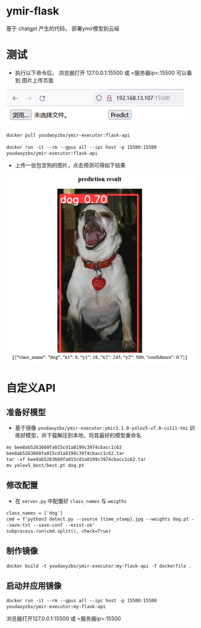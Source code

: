 # ymir-flask

基于 chatgpt 产生的代码， 部署ymir模型到云端

# 测试

- 执行以下命令后， 浏览器打开 127.0.0.1:15500 或 <服务器ip>:15500 可以看到 图片上传页面

![](./flask-api-home.png)
```
docker pull youdaoyzbx/ymir-executor:flask-api

docker run -it --rm --gpus all --ipc host -p 15500:15500 youdaoyzbx/ymir-executor:flask-api
```

- 上传一张包含狗的图片，点击预测可得如下结果

![](./flask-api-dog.jpeg)

# 自定义API

## 准备好模型

- 基于镜像 `youdaoyzbx/ymir-executor:ymir2.1.0-yolov5-v7.0-cu111-tmi` 训练好模型，并下载解压到本地，将其最好的模型重命名

```
mv bee8ab5263660fa015cd1a8199c3974cbacc1c62 bee8ab5263660fa015cd1a8199c3974cbacc1c62.tar
tar -xf bee8ab5263660fa015cd1a8199c3974cbacc1c62.tar
mv yolov5_best/best.pt dog.pt
```

## 修改配置

- 在 `server.py` 中配置好 `class_names` 与 `weigths`

```
class_names = ['dog']
cmd = f'python3 detect.py --source {time_stamp}.jpg --weights dog.pt --save-txt --save-conf --exist-ok'
subprocess.run(cmd.split(), check=True)
```

## 制作镜像

```
docker build -t youdaoyzbx/ymir-executor:my-flask-api -f dockerfile .
```

## 启动并应用镜像

```
docker run -it --rm --gpus all --ipc host -p 15500:15500 youdaoyzbx/ymir-executor:my-flask-api
```

浏览器打开127.0.0.1:15500 或 <服务器ip>:15500
